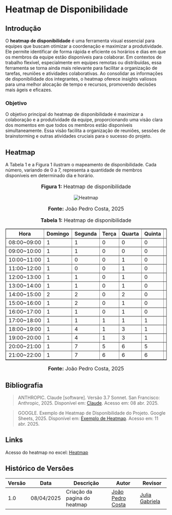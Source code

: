 # Heatmap de Disponibilidade

## Introdução

O **heatmap de disponibilidade** é uma ferramenta visual essencial para equipes que buscam otimizar a coordenação e maximizar a produtividade. Ele permite identificar de forma rápida e eficiente os horários e dias em que os membros da equipe estão disponíveis para colaborar. Em contextos de trabalho flexível, especialmente em equipes remotas ou distribuídas, essa ferramenta se torna ainda mais relevante para facilitar a organização de tarefas, reuniões e atividades colaborativas. Ao consolidar as informações de disponibilidade dos integrantes, o heatmap oferece insights valiosos para uma melhor alocação de tempo e recursos, promovendo decisões mais ágeis e eficazes.

### Objetivo

O objetivo principal do heatmap de disponibilidade é maximizar a colaboração e a produtividade da equipe, proporcionando uma visão clara dos momentos em que todos os membros estão disponíveis simultaneamente. Essa visão facilita a organização de reuniões, sessões de brainstorming e outras atividades cruciais para o sucesso do projeto.

## Heatmap

A Tabela 1 e a Figura 1 ilustram o mapeamento de disponibilidade. Cada número, variando de 0 a 7, representa a quantidade de membros disponíveis em determinado dia e horário.

<div align="center">
  <font size="3">
    <p style="text-align: center"><b>Figura 1:</b> Heatmap de disponibilidade</p>
  </font>
</div>

<div align="center">
  <img src="../../assets/heatmap.jpg" alt="Heatmap">
</div>

<div align="center">
  <font size="3">
    <p style="text-align: center"><b>Fonte:</b> João Pedro Costa, 2025</p>
  </font>
</div>

<div align="center">
  <font size="3">
    <p style="text-align: center"><b>Tabela 1:</b> Heatmap de disponibilidade</p>
  </font>
</div>

<div align="center">
  <table border="1" cellpadding="5">
    <thead>
      <tr>
        <th>Hora</th>
        <th>Domingo</th>
        <th>Segunda</th>
        <th>Terça</th>
        <th>Quarta</th>
        <th>Quinta</th>
        <th>Sexta</th>
        <th>Sábado</th>
      </tr>
    </thead>
    <tbody>
      <tr>
        <td>08:00~09:00</td>
        <td>1</td>
        <td>1</td>
        <td>0</td>
        <td>0</td>
        <td>0</td>
        <td>2</td>
        <td>0</td>
      </tr>
      <tr>
        <td>09:00~10:00</td>
        <td>1</td>
        <td>1</td>
        <td>0</td>
        <td>0</td>
        <td>0</td>
        <td>2</td>
        <td>0</td>
      </tr>
      <tr>
        <td>10:00~11:00</td>
        <td>1</td>
        <td>0</td>
        <td>0</td>
        <td>1</td>
        <td>0</td>
        <td>3</td>
        <td>0</td>
      </tr>
      <tr>
        <td>11:00~12:00</td>
        <td>1</td>
        <td>0</td>
        <td>0</td>
        <td>1</td>
        <td>0</td>
        <td>3</td>
        <td>0</td>
      </tr>
      <tr>
        <td>12:00~13:00</td>
        <td>1</td>
        <td>1</td>
        <td>0</td>
        <td>1</td>
        <td>0</td>
        <td>1</td>
        <td>1</td>
      </tr>
      <tr>
        <td>13:00~14:00</td>
        <td>1</td>
        <td>1</td>
        <td>0</td>
        <td>1</td>
        <td>0</td>
        <td>1</td>
        <td>1</td>
      </tr>
      <tr>
        <td>14:00~15:00</td>
        <td>2</td>
        <td>2</td>
        <td>0</td>
        <td>2</td>
        <td>0</td>
        <td>2</td>
        <td>2</td>
      </tr>
      <tr>
        <td>15:00~16:00</td>
        <td>1</td>
        <td>2</td>
        <td>0</td>
        <td>1</td>
        <td>0</td>
        <td>2</td>
        <td>2</td>
      </tr>
      <tr>
        <td>16:00~17:00</td>
        <td>1</td>
        <td>1</td>
        <td>0</td>
        <td>1</td>
        <td>0</td>
        <td>1</td>
        <td>3</td>
      </tr>
      <tr>
        <td>17:00~18:00</td>
        <td>1</td>
        <td>1</td>
        <td>1</td>
        <td>1</td>
        <td>1</td>
        <td>1</td>
        <td>3</td>
      </tr>
      <tr>
        <td>18:00~19:00</td>
        <td>1</td>
        <td>4</td>
        <td>1</td>
        <td>3</td>
        <td>1</td>
        <td>3</td>
        <td>3</td>
      </tr>
      <tr>
        <td>19:00~20:00</td>
        <td>1</td>
        <td>4</td>
        <td>1</td>
        <td>3</td>
        <td>1</td>
        <td>3</td>
        <td>3</td>
      </tr>
      <tr>
        <td>20:00~21:00</td>
        <td>1</td>
        <td>7</td>
        <td>5</td>
        <td>6</td>
        <td>5</td>
        <td>7</td>
        <td>3</td>
      </tr>
      <tr>
        <td>21:00~22:00</td>
        <td>1</td>
        <td>7</td>
        <td>6</td>
        <td>6</td>
        <td>6</td>
        <td>6</td>
        <td>3</td>
      </tr>
    </tbody>
  </table>
</div>

<div align="center">
  <font size="3">
    <p style="text-align: center"><b>Fonte:</b> João Pedro Costa, 2025</p>
  </font>
</div>

## Bibliografia
> ANTHROPIC. Claude [software]. Versão 3.7 Sonnet. San Francisco: Anthropic, 2025. Disponível em: [Claude](https://claude.ai). Acesso em: 08 abr. 2025.

> GOOGLE. Exemplo de Heatmap de Disponibilidade do Projeto. Google Sheets, 2025. Disponível em: [Exemplo de Heatmap](https://docs.google.com/spreadsheets/d/1qsrnEGGf6XWL3buII_7EzXH1-NXewr9G0aicRZ9fVAs/edit?gid=96807035#gid=96807035). Acesso em: 11 abr. 2025.

## Links
Acesso do heatmap no excel: [Heatmap](https://unbbr-my.sharepoint.com/:x:/g/personal/190030801_aluno_unb_br/EUKiqFx1MyZGl9xkZT1Jp30BZzv4c6Dz-HJzjKcvLTHu3A?e=hnYyOw)

## Histórico de Versões

| Versão | Data       | Descrição                   | Autor             | Revisor         |
|--------|------------|-----------------------------|-------------------|-----------------|
| 1.0    | 08/04/2025 | Criação da pagina do heatmap           | [João Pedro Costa](https://github.com/johnaopedro) | [Julia Gabriela](https://github.com/JuliaGabP) |